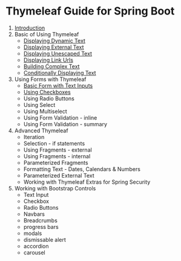 # Thymeleaf Guide for Spring Boot
1. [Introduction](01_Introduction.md)
2. Basic of Using Thymeleaf
   * [Displaying Dynamic Text](02_Displaying_Dynamic_Text.md)
   * [Displaying External Text](03_DisplayingExternalText.md)
   * [Displaying Unescaped Text](04_DisplayingUnescapedText.md)
   * [Displaying Link Urls](05_DisplayingLinkURLsWithThymeleaf.md)
   * [Building Complex Text](06_DisplayingComplexText.md)
   * [Conditionally Displaying Text](07_DisplayingConditionalText.md)
3. Using Forms with Thymeleaf
   * [Basic Form with Text Inputs](08_BasicForm.md)
   * [Using Checkboxes](09_Checkboxes.md)
   * Using Radio Buttons
   * Using Select
   * Using Multiselect
   * Using Form Validation - inline
   * Using Form Validation - summary
4. Advanced Thymeleaf
   * Iteration
   * Selection - if statements
   * Using Fragments - external
   * Using Fragments - internal
   * Parameterized Fragments
   * Formatting Text - Dates, Calendars & Numbers
   * Parameterized External Text
   * Working with Thymeleaf Extras for Spring Security
5. Working with Bootstrap Controls
   * Text Input
   * Checkbox
   * Radio Buttons
   * Navbars
   * Breadcrumbs
   * progress bars
   * modals
   * dismissable alert
   * accordion
   * carousel
   
